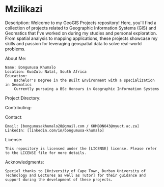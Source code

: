 # Mzilikazi
Description:
Welcome to my GeoGIS Projects repository! Here, you'll find a collection of projects related to Geographic Information Systems (GIS) and Geomatics that I've worked on during my studies and personal exploration. From spatial analysis to mapping applications, these projects showcase my skills and passion for leveraging geospatial data to solve real-world problems.

About Me:

    Name: Bongumusa Khumalo
    Location: KwaZulu Natal, South Africa
    Education:
        Bachelor's Degree in the Built Environment with a specialization in Geomatics
        Currently pursuing a BSc Honours in Geographic Information Systems

Project Directory:



Contributing:


Contact:

    Email: [bongumusakhumalo28@gmail.com / KHMBON043@myuct.ac.za]
    LinkedIn: [linkedin.com/in/bongumusa-khumalo]

License:

    This repository is licensed under the [LICENSE] license. Please refer to the LICENSE file for more details.

Acknowledgments:

    Special thanks to [University of Cape Town, Durban University of Technology and Lectures as well as Tutor] for their guidance and support during the development of these projects.




